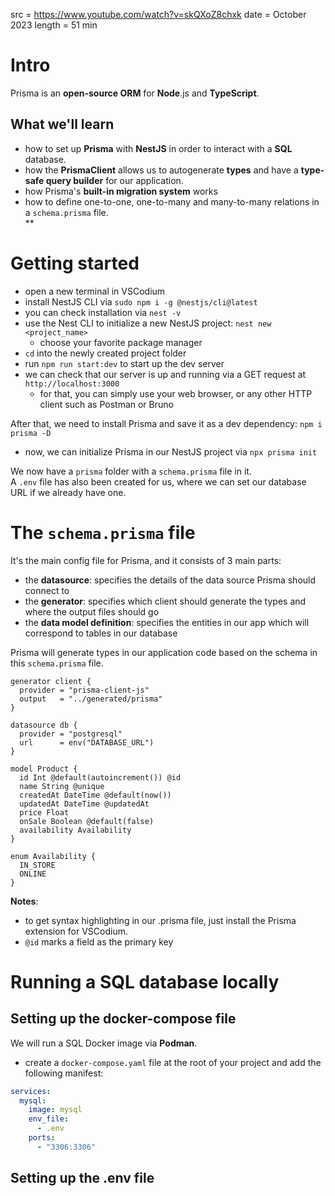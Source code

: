 src = https://www.youtube.com/watch?v=skQXoZ8chxk
date = October 2023
length = 51 min

# Intro

Prisma is an **open-source ORM** for **Node**.js and **TypeScript**.  

## What we'll learn

- how to set up **Prisma** with **NestJS** in order to interact with a **SQL** database.  
- how the **PrismaClient** allows us to autogenerate **types** and have a **type-safe query builder** 
  for our application.  
- how Prisma's **built-in migration system** works
- how to define one-to-one, one-to-many and many-to-many relations in a `schema.prisma` file.  
**

# Getting started

- open a new terminal in VSCodium
- install NestJS CLI via `sudo npm i -g @nestjs/cli@latest`
- you can check installation via `nest -v`
- use the Nest CLI to initialize a new NestJS project: `nest new <project_name>`
  - choose your favorite package manager
- `cd` into the newly created project folder
- run `npm run start:dev` to start up the dev server 
- we can check that our server is up and running via a GET request at `http://localhost:3000`
  - for that, you can simply use your web browser, or any other HTTP client such as Postman or Bruno

After that, we need to install Prisma and save it as a dev dependency: `npm i prisma -D`  
- now, we can initialize Prisma in our NestJS project via `npx prisma init`

We now have a `prisma` folder with a `schema.prisma` file in it.  
A `.env` file has also been created for us, where we can set our database URL if we already have one.  

# The `schema.prisma` file

It's the main config file for Prisma, and it consists of 3 main parts: 
- the **datasource**: specifies the details of the data source Prisma should connect to
- the **generator**: specifies which client should generate the types and where the output files should go
- the **data model definition**: specifies the entities in our app which will correspond to tables in our database

Prisma will generate types in our application code based on the schema in this `schema.prisma` file.  

```prisma
generator client {
  provider = "prisma-client-js"
  output   = "../generated/prisma"
}

datasource db {
  provider = "postgresql"
  url      = env("DATABASE_URL")
}

model Product {
  id Int @default(autoincrement()) @id  
  name String @unique 
  createdAt DateTime @default(now())
  updatedAt DateTime @updatedAt
  price Float
  onSale Boolean @default(false)
  availability Availability
}

enum Availability {
  IN_STORE
  ONLINE
}
```

**Notes**: 
- to get syntax highlighting in our .prisma file, just install the Prisma extension for VSCodium.  
- `@id` marks a field as the primary key

# Running a SQL database locally

## Setting up the docker-compose file

We will run a SQL Docker image via **Podman**.  
- create a `docker-compose.yaml` file at the root of your project and add the following manifest:
```yaml
services:
  mysql:
    image: mysql
    env_file:
      - .env
    ports:
      - "3306:3306"
```

## Setting up the .env file

